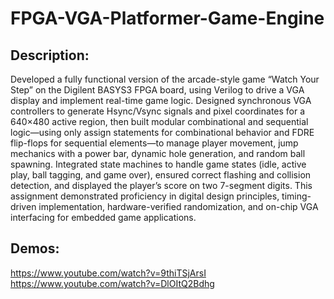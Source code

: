 # FPGA-VGA-Platformer-Game-Engine

## Description:
Developed a fully functional version of the arcade-style game “Watch Your Step” on the Digilent BASYS3 FPGA board, using Verilog to drive a VGA display and implement real-time game logic. Designed synchronous VGA controllers to generate Hsync/Vsync signals and pixel coordinates for a 640×480 active region, then built modular combinational and sequential logic—using only assign statements for combinational behavior and FDRE flip-flops for sequential elements—to manage player movement, jump mechanics with a power bar, dynamic hole generation, and random ball spawning. Integrated state machines to handle game states (idle, active play, ball tagging, and game over), ensured correct flashing and collision detection, and displayed the player’s score on two 7-segment digits. This assignment demonstrated proficiency in digital design principles, timing-driven implementation, hardware-verified randomization, and on-chip VGA interfacing for embedded game applications.
## Demos:
https://www.youtube.com/watch?v=9thiTSjArsI   
https://www.youtube.com/watch?v=DlOItQ2Bdhg
